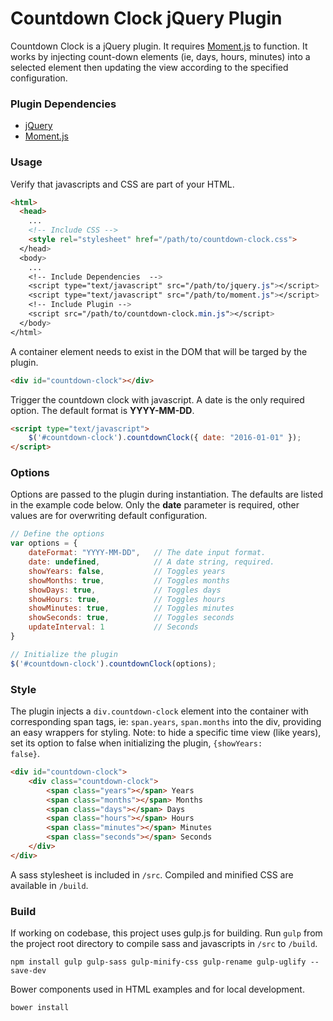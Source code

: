 # Countdown Clock jQuery Plugin

Countdown Clock is a jQuery plugin. It requires [Moment.js](http://momentjs.com/) to function. It works by injecting count-down elements (ie, days, hours, minutes) into a selected element then updating the view according to the specified configuration. 

### Plugin Dependencies
* [jQuery](http://momentjs.com/)
* [Moment.js](http://momentjs.com/)

### Usage
Verify that javascripts and CSS are part of your HTML.
```html
<html>
  <head>
    ...
    <!-- Include CSS -->
    <style rel="stylesheet" href="/path/to/countdown-clock.css">
  </head>
  <body> 
    ...
    <!-- Include Dependencies  -->
    <script type="text/javascript" src="/path/to/jquery.js"></script>
    <script type="text/javascript" src="/path/to/moment.js"></script>
    <!-- Include Plugin -->
    <script src="/path/to/countdown-clock.min.js"></script>
  </body>
</html>
```

A container element needs to exist in the DOM that will be targed by the plugin.
```html
<div id="countdown-clock"></div>
```

Trigger the countdown clock with javascript. A date is the only required option. The default format is **YYYY-MM-DD**.
```html
<script type="text/javascript"> 
    $('#countdown-clock').countdownClock({ date: "2016-01-01" });
</script>
```

### Options

Options are passed to the plugin during instantiation. The defaults are listed in the example code below. Only the <b>date</b> parameter is required, other values are for overwriting default configuration.

```javascript
// Define the options
var options = {
    dateFormat: "YYYY-MM-DD",   // The date input format.
    date: undefined,            // A date string, required.
    showYears: false,           // Toggles years
    showMonths: true,           // Toggles months
    showDays: true,             // Toggles days
    showHours: true,            // Toggles hours
    showMinutes: true,          // Toggles minutes
    showSeconds: true,          // Toggles seconds
    updateInterval: 1           // Seconds
}

// Initialize the plugin
$('#countdown-clock').countdownClock(options);
```

### Style

The plugin injects a <code>div.countdown-clock</code> element into the container with corresponding span tags, ie: <code>span.years</code>, <code>span.months</code> into the div, providing an easy wrappers for styling. Note: to hide a specific time view (like years), set its option to false when initializing the plugin, <code>{showYears: false}</code>.

```html
<div id="countdown-clock">
    <div class="countdown-clock">
        <span class="years"></span> Years
        <span class="months"></span> Months
        <span class="days"></span> Days
        <span class="hours"></span> Hours
        <span class="minutes"></span> Minutes
        <span class="seconds"></span> Seconds
    </div>
</div>
```

A sass stylesheet is included in <code>/src</code>. Compiled and minified CSS are available in <code>/build</code>.

### Build

If working on codebase, this project uses gulp.js for building. Run <code>gulp</code> from the project root directory to compile sass and javascripts in <code>/src</code> to <code>/build</code>.

```
npm install gulp gulp-sass gulp-minify-css gulp-rename gulp-uglify --save-dev
```

Bower components used in HTML examples and for local development. 

```
bower install
```




